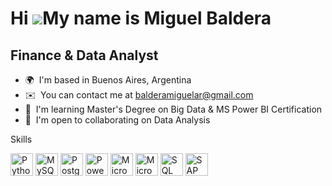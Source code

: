 Hi ![](https://user-images.githubusercontent.com/18350557/176309783-0785949b-9127-417c-8b55-ab5a4333674e.gif)My name is Miguel Baldera
======================================================================================================================================

Finance & Data Analyst
----------------------

*   🌍  I'm based in Buenos Aires, Argentina
*   ✉️  You can contact me at [balderamiguelar@gmail.com](mailto:balderamiguelar@gmail.com)
*   🧠  I'm learning Master's Degree on Big Data & MS Power BI Certification
*   🤝  I'm open to collaborating on Data Analysis 

Skills<p align="left">
                                <a href="https://www.python.org/" target="_blank" rel="noreferrer"><img src="https://raw.githubusercontent.com/danielcranney/readme-generator/main/public/icons/skills/python-colored.svg" width="36" height="36" alt="Python" /></a>
                                <a href="https://www.mysql.com/" target="_blank" rel="noreferrer"><img src="https://raw.githubusercontent.com/danielcranney/readme-generator/main/public/icons/skills/mysql-colored.svg" width="36" height="36" alt="MySQL" /></a>
                                <a href="https://www.postgresql.org/" target="_blank" rel="noreferrer"><img src="https://raw.githubusercontent.com/danielcranney/readme-generator/main/public/icons/skills/postgresql-colored.svg" width="36" height="36" alt="PostgreSQL" /></a>
                                <a href="https://powerbi.microsoft.com/en-au/" target="_blank" rel="noreferrer"><img src="https://img.icons8.com/color/344/power-bi.png" width="36" height="36" alt="Power BI" /></a>
                                <a href="https://www.microsoft.com/es-ar/microsoft-365?rtc=1" target="_blank" rel="noreferrer"><img src="https://img.icons8.com/color/344/office-365.png" width="36" height="36" alt="Microsoft 365" /></a>
                                <a href="https://www.microsoft.com/en-us/microsoft-365/excel" target="_blank" rel="noreferrer"><img src="https://img.icons8.com/color/344/ms-excel.png" width="36" height="36" alt="Microsoft Excel" /></a>
                                <a href="https://www.microsoft.com/en-us/sql-server/sql-server-downloads" target="_blank" rel="noreferrer"><img src="https://img.icons8.com/external-wanicon-lineal-color-wanicon/344/external-sql-server-big-data-wanicon-lineal-color-wanicon.png" width="36" height="36" alt="SQL Server" /></a>
                                <a href="https://www.sap.com" target="_blank" rel="noreferrer"><img src="https://img.icons8.com/color/344/sap.png" width="36" height="36" alt="SAP" /></a>
                    </p>
                  
                  
